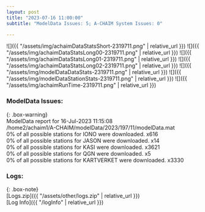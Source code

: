```yaml
---
layout: post
title: "2023-07-16 11:00:00"
subtitle: "ModelData Issues: 5; A-CHAIM System Issues: 0"

---
```


![]({{ "/assets/img/achaimDataStatsShort-2319711.png" | relative_url }})
![]({{ "/assets/img/achaimDataStatsLong00-2319711.png" | relative_url }})
![]({{ "/assets/img/achaimDataStatsLong01-2319711.png" | relative_url }})
![]({{ "/assets/img/achaimDataStatsLong02-2319711.png" | relative_url }})
![]({{ "/assets/img/modelDataDataStats-2319711.png" | relative_url }})
![]({{ "/assets/img/modelDataStationStats-2319711.png" | relative_url }})
![]({{ "/assets/img/achaimRunTime-2319711.png" | relative_url }})


### ModelData Issues:  
  
{: .box-warning}  
 ModelData report for 16-Jul-2023 11:15:08   
 /home2/achaim1/A-CHAIM/modelData/2023/197/11/modelData.mat   
 0% of all possible stations for IONO were downloaded. x616   
 0% of all possible stations for JASON were downloaded. x14   
 0% of all possible stations for KASI were downloaded. x3621   
 0% of all possible stations for QGN were downloaded. x5   
 0% of all possible stations for KARTVERKET were downloaded. x3330   
  


### Logs:  
  
{: .box-note}  
[Logs.zip]({{ "/assets/other/logs.zip" | relative_url }})  
[Log Info]({{ "/logInfo" | relative_url }})  

